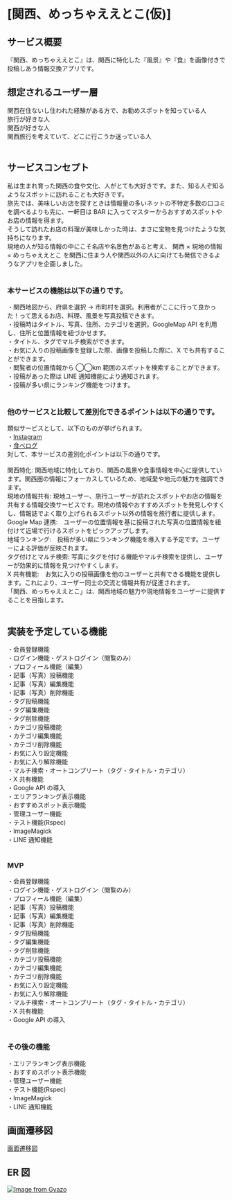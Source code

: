 # [関西、めっちゃええとこ(仮)]

## サービス概要

『関西、めっちゃええとこ』は、関西に特化した『風景』や『食』を画像付きで投稿しあう情報交換アプリです。<br>

## 想定されるユーザー層<br>

関西在住ないし住われた経験がある方で、お勧めスポットを知っている人<br>
旅行が好きな人<br>
関西が好きな人<br>
関西旅行を考えていて、どこに行こうか迷っている人<br>
<br>

## サービスコンセプト

私は生まれ育った関西の食や文化、人がとても大好きです。また、知る人ぞ知るようなスポットに訪れることも大好きです。<br>
旅先では、美味しいお店を探すときは情報量の多いネットの不特定多数の口コミを調べるよりも先に、一軒目は BAR に入ってマスターからおすすめスポットやお店の情報を得ます。<br>
そうして訪れたお店の料理が美味しかった時は、まさに宝物を見つけたような気持ちになります。<br>
現地の人が知る情報の中にこそ名店や名景色があると考え、 関西 × 現地の情報 = めっちゃええとこ を関西に住まう人や関西以外の人に向けても発信できるようなアプリを企画しました。<br>
<br>

### 本サービスの機能は以下の通りです。

・関西地図から、府県を選択 → 市町村を選択。利用者がここに行って良かった！って思えるお店、料理、風景を写真投稿できます。<br>
・投稿時はタイトル、写真、住所、カテゴリを選択。GoogleMap API を利用し、住所と位置情報を紐づかせます。<br>
・タイトル、タグでマルチ検索ができます。<br>
・お気に入りの投稿画像を登録した際、画像を投稿した際に、X でも共有することができます。<br>
・閲覧者の位置情報から ◯◯km 範囲のスポットを検索することができます。<br>
・投稿があった際は LINE 通知機能により通知されます。<br>
・投稿が多い県にランキング機能をつけます。<br>
<br>

### 他のサービスと比較して差別化できるポイントは以下の通りです。

類似サービスとして、以下のものが挙げられます。<br>
・[Instagram](https://www.instagram.com/)<br>
・[食べログ](https://tabelog.com/)<br>
対して、本サービスの差別化ポイントは以下の通りです。<br>
<br>
関西特化: 関西地域に特化しており、関西の風景や食事情報を中心に提供しています。関西圏の情報にフォーカスしているため、地域愛や地元の魅力を強調できます。<br>
現地の情報共有: 現地ユーザー、旅行ユーザーが訪れたスポットやお店の情報を共有する情報交換サービスです。現地の情報やおすすめスポットを発見しやすくし、情報誌でよく取り上げられるスポット以外の情報を旅行者に提供します。<br>
Google Map 連携:　ユーザーの位置情報を基に投稿された写真の位置情報を紐付けて近場で行けるスポットをピックアップします。<br>
地域ランキング:　投稿が多い県にランキング機能を導入する予定です。ユーザーによる評価が反映されます。<br>
タグ付けとマルチ検索: 写真にタグを付ける機能やマルチ検索を提供し、ユーザーが効果的に情報を見つけやすくします。<br>
X 共有機能:　お気に入りの投稿画像を他のユーザーと共有できる機能を提供します。これにより、ユーザー同士の交流と情報共有が促進されます。<br>
「関西、めっちゃええとこ」は、関西地域の魅力や現地情報をユーザーに提供することを目指します。<br>
<br>

## 実装を予定している機能

・会員登録機能<br>
・ログイン機能・ゲストログイン（閲覧のみ）<br>
・プロフィール機能（編集）<br>
・記事（写真）投稿機能<br>
・記事（写真）編集機能<br>
・記事（写真）削除機能<br>
・タグ投稿機能<br>
・タグ編集機能<br>
・タグ削除機能<br>
・カテゴリ投稿機能<br>
・カテゴリ編集機能<br>
・カテゴリ削除機能<br>
・お気に入り設定機能<br>
・お気に入り解除機能<br>
・マルチ検索・オートコンプリート（タグ・タイトル・カテゴリ）<br>
・X 共有機能<br>
・Google API の導入<br>
・エリアランキング表示機能<br>
・おすすめスポット表示機能<br>
・管理ユーザー機能<br>
・テスト機能(Rspec)<br>
・ImageMagick<br>
・LINE 通知機能<br>
<br>

### MVP

・会員登録機能<br>
・ログイン機能・ゲストログイン（閲覧のみ）<br>
・プロフィール機能（編集）<br>
・記事（写真）投稿機能<br>
・記事（写真）編集機能<br>
・記事（写真）削除機能<br>
・タグ投稿機能<br>
・タグ編集機能<br>
・タグ削除機能<br>
・カテゴリ投稿機能<br>
・カテゴリ編集機能<br>
・カテゴリ削除機能<br>
・お気に入り設定機能<br>
・お気に入り解除機能<br>
・マルチ検索・オートコンプリート（タグ・タイトル・カテゴリ）<br>
・X 共有機能<br>
・Google API の導入<br>
<br>

### その後の機能

・エリアランキング表示機能<br>
・おすすめスポット表示機能<br>
・管理ユーザー機能<br>
・テスト機能(Rspec)<br>
・ImageMagick<br>
・LINE 通知機能<br>

## 画面遷移図

[画面遷移図](https://www.figma.com/file/0hVSIrNZLaWj0WxgWYw1XZ/KansaiArea?type=design&node-id=0-1&mode=design&t=7XKRz2ioLjAQyCDY-0)

## ER 図

[![Image from Gyazo](https://i.gyazo.com/a24ea4761b04ba7f5efa3c108124ff89.png)](https://gyazo.com/a24ea4761b04ba7f5efa3c108124ff89)
